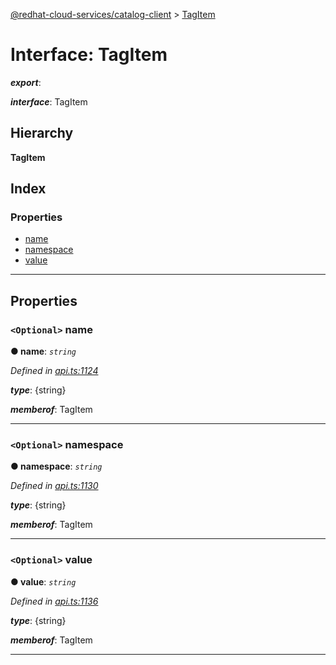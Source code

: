 [@redhat-cloud-services/catalog-client](../README.md) > [TagItem](../interfaces/tagitem.md)

# Interface: TagItem

*__export__*: 

*__interface__*: TagItem

## Hierarchy

**TagItem**

## Index

### Properties

* [name](tagitem.md#name)
* [namespace](tagitem.md#namespace)
* [value](tagitem.md#value)

---

## Properties

<a id="name"></a>

### `<Optional>` name

**● name**: *`string`*

*Defined in [api.ts:1124](https://github.com/RedHatInsights/javascript-clients/blob/master/packages/catalog/api.ts#L1124)*

*__type__*: {string}

*__memberof__*: TagItem

___
<a id="namespace"></a>

### `<Optional>` namespace

**● namespace**: *`string`*

*Defined in [api.ts:1130](https://github.com/RedHatInsights/javascript-clients/blob/master/packages/catalog/api.ts#L1130)*

*__type__*: {string}

*__memberof__*: TagItem

___
<a id="value"></a>

### `<Optional>` value

**● value**: *`string`*

*Defined in [api.ts:1136](https://github.com/RedHatInsights/javascript-clients/blob/master/packages/catalog/api.ts#L1136)*

*__type__*: {string}

*__memberof__*: TagItem

___

